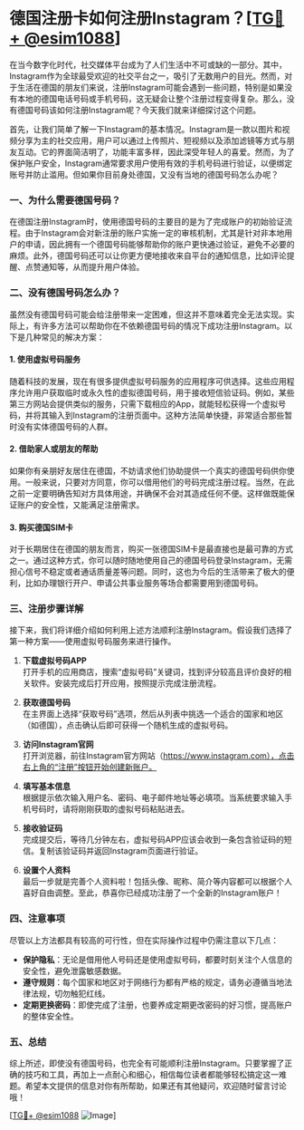 # 德国注册卡如何注册Instagram？[[TG💪+ @esim1088](https://t.me/s/esim1088)]

在当今数字化时代，社交媒体平台成为了人们生活中不可或缺的一部分。其中，Instagram作为全球最受欢迎的社交平台之一，吸引了无数用户的目光。然而，对于生活在德国的朋友们来说，注册Instagram可能会遇到一些问题，特别是如果没有本地的德国电话号码或手机号码，这无疑会让整个注册过程变得复杂。那么，没有德国号码该如何注册Instagram呢？今天我们就来详细探讨这个问题。

首先，让我们简单了解一下Instagram的基本情况。Instagram是一款以图片和视频分享为主的社交应用，用户可以通过上传照片、短视频以及添加滤镜等方式与朋友互动。它的界面简洁明了，功能丰富多样，因此深受年轻人的喜爱。然而，为了保护账户安全，Instagram通常要求用户使用有效的手机号码进行验证，以便绑定账号并防止滥用。但如果你目前身处德国，又没有当地的德国号码怎么办呢？

### 一、为什么需要德国号码？

在德国注册Instagram时，使用德国号码的主要目的是为了完成账户的初始验证流程。由于Instagram会对新注册的账户实施一定的审核机制，尤其是针对非本地用户的申请，因此拥有一个德国号码能够帮助你的账户更快通过验证，避免不必要的麻烦。此外，德国号码还可以让你更方便地接收来自平台的通知信息，比如评论提醒、点赞通知等，从而提升用户体验。

### 二、没有德国号码怎么办？

虽然没有德国号码可能会给注册带来一定困难，但这并不意味着完全无法实现。实际上，有许多方法可以帮助你在不依赖德国号码的情况下成功注册Instagram。以下是几种常见的解决方案：

#### 1. 使用虚拟号码服务

随着科技的发展，现在有很多提供虚拟号码服务的应用程序可供选择。这些应用程序允许用户获取临时或永久性的虚拟德国号码，用于接收短信验证码。例如，某些第三方网站会提供类似的服务，只需下载相应的App，就能轻松获得一个虚拟号码，并将其输入到Instagram的注册页面中。这种方法简单快捷，非常适合那些暂时没有实体德国号码的人群。

#### 2. 借助家人或朋友的帮助

如果你有亲朋好友居住在德国，不妨请求他们协助提供一个真实的德国号码供你使用。一般来说，只要对方同意，你可以借用他们的号码完成注册过程。当然，在此之前一定要明确告知对方具体用途，并确保不会对其造成任何不便。这样做既能保证账户的安全性，又能满足注册需求。

#### 3. 购买德国SIM卡

对于长期居住在德国的朋友而言，购买一张德国SIM卡是最直接也是最可靠的方式之一。通过这种方式，你可以随时随地使用自己的德国号码登录Instagram，无需担心信号不稳定或者通话质量差等问题。同时，这也为今后的生活带来了极大的便利，比如办理银行开户、申请公共事业服务等场合都需要用到德国号码。

### 三、注册步骤详解

接下来，我们将详细介绍如何利用上述方法顺利注册Instagram。假设我们选择了第一种方案——使用虚拟号码服务来进行操作。

1. **下载虚拟号码APP**  
   打开手机的应用商店，搜索“虚拟号码”关键词，找到评分较高且评价良好的相关软件。安装完成后打开应用，按照提示完成注册流程。

2. **获取德国号码**  
   在主界面上选择“获取号码”选项，然后从列表中挑选一个适合的国家和地区（如德国），点击确认后即可获得一个随机生成的虚拟号码。

3. **访问Instagram官网**  
   打开浏览器，前往Instagram官方网站（https://www.instagram.com），点击右上角的“注册”按钮开始创建新账户。

4. **填写基本信息**  
   根据提示依次输入用户名、密码、电子邮件地址等必填项。当系统要求输入手机号码时，请将刚刚获取的虚拟号码粘贴进去。

5. **接收验证码**  
   完成提交后，等待几分钟左右，虚拟号码APP应该会收到一条包含验证码的短信。复制该验证码并返回Instagram页面进行验证。

6. **设置个人资料**  
   最后一步就是完善个人资料啦！包括头像、昵称、简介等内容都可以根据个人喜好自由调整。至此，恭喜你已经成功注册了一个全新的Instagram账户！

### 四、注意事项

尽管以上方法都具有较高的可行性，但在实际操作过程中仍需注意以下几点：

- **保护隐私**：无论是借用他人号码还是使用虚拟号码，都要时刻关注个人信息的安全性，避免泄露敏感数据。
- **遵守规则**：每个国家和地区对于网络行为都有严格的规定，请务必遵循当地法律法规，切勿触犯红线。
- **定期更换密码**：即使完成了注册，也要养成定期更改密码的好习惯，提高账户的整体安全性。

### 五、总结

综上所述，即使没有德国号码，也完全有可能顺利注册Instagram。只要掌握了正确的技巧和工具，再加上一点耐心和细心，相信每位读者都能够轻松搞定这一难题。希望本文提供的信息对你有所帮助，如果还有其他疑问，欢迎随时留言讨论哦！

[[TG💪+ @esim1088](https://t.me/s/esim1088) ![Image](https://i.postimg.cc/4NQfJmqS/Snipaste-2025-05-13-00-14-12.png)]